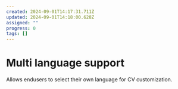 ```yaml
---
created: 2024-09-01T14:17:31.711Z
updated: 2024-09-01T14:18:00.628Z
assigned: ""
progress: 0
tags: []
---
```


# Multi language support

Allows endusers to select their own language for CV customization.
